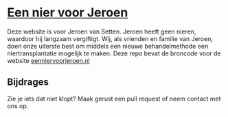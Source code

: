 # [Een nier voor Jeroen](http://eenniervoorjeroen.nl/)

Deze website is voor Jeroen van Setten. Jeroen heeft geen nieren, waardoor hij langzaam vergiftigt. Wij, als vrienden en familie van Jeroen, doen onze uiterste best om middels een nieuwe behandelmethode een niertransplantatie mogelijk te maken. Deze repo bevat de broncode voor de website [eenniervoorjeroen.nl](http://eenniervoorjeroen.nl/)

## Bijdrages

Zie je iets dat niet klopt? Maak gerust een pull request of neem contact met ons op.